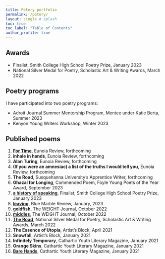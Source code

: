 ```yaml
---
title: Potery portfolio
permalink: /potery/
layout: single # splash
toc: true
toc_label: "Table of Contents"
author_profile: true
---
```


## Awards
- Finalist, Smith College High School Poetry Prize, January 2023 
- National Silver Medal for Poetry, Scholastic Art & Writing Awards, March 2022

## Poetry programs
I have participated into two poetry programs:
- Adroit Journal Summer Mentorship Program, Mentee under Katie Berta, Summer 2023
- Kenyon Young Writers Workshop, Winter 2023

## Published poems

1. **[For Time]**, Eunoia Review, forthcoming
1. **inhale in hands**, Eunoia Review, forthcoming
1. **Alan Turing**, Eunoia Review, forthcoming
1. **(If you were an amnesiac) a list of the truths I would tell you**, Eunoia Review, forthcoming
1. **The Road**, Susquehanna University’s Apprentice Writer, forthcoming
1. **Ghazal for Longing**, Commended Poem, Foyle Young Poets of the Year Award, September 2023 
1. **[a history of speaking]**, Finalist, Smith College High School Poetry Prize, January 2023 
1. **[leaving]**, Blue Marble Review, January, 2023
1. **[goldfish]**, The WEIGHT Journal, October 2022
1. **[middles]**, The WEIGHT Journal, October 2022
1. **[The Road]**, National Silver Medal for Poetry, Scholastic Art & Writing Awards, March 2022
1. **The Essence of Utopia**, Artist’s Block, April 2021
1. **Snowfall**, Artist’s Block, January 2021
1. **Infinitely Temporary**, Cathartic Youth Literary Magazine, January 2021
1. **Orange Skins**, Cathartic Youth Literary Magazine, January 2021
1. **[Bare Hands]**, Cathartic Youth Literary Magazine, January 2021

<!-- Links -->
[a history of speaking]: https://www.smith.edu/academics/applied-learning-research/boutelle-day-poetry-center/high-school-poetry-prize
[leaving]: https://bluemarblereview.com/leaving/
[goldfish]: https://www.theweightjournal.com/post/goldfish-poetry-by-elena-ferrari
[middles]: https://www.theweightjournal.com/post/middles-poetry-by-elena-ferrari
[The Road]: https://www.artandwriting.org/gallery/594002
[Bare Hands]: https://www.catharticlitmagazine.com/magazine/bare-hands-by-elena-ferrari-15-massachusetts
[For Time]: fortime.md